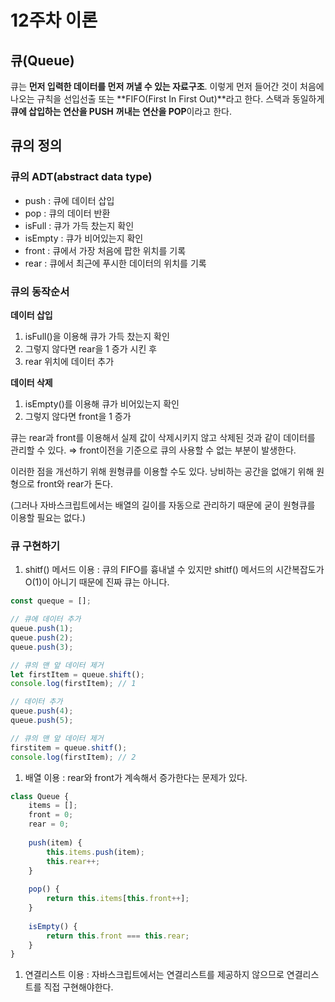 # 12주차 이론

## 큐(Queue)

큐는 **먼저 입력한 데이터를 먼저 꺼낼 수 있는 자료구조**. 이렇게 먼저 들어간 것이 처음에 나오는 규칙을 선입선출 또는 **FIFO(First In First Out)**라고 한다. 스택과 동일하게 **큐에 삽입하는 연산을 PUSH**  **꺼내는 연산을 POP**이라고 한다. 

## 큐의 정의

### 큐의 ADT(abstract data type)

- push : 큐에 데이터 삽입
- pop : 큐의 데이터 반환
- isFull : 큐가 가득 찼는지 확인
- isEmpty : 큐가 비어있는지 확인
- front : 큐에서 가장 처음에 팝한 위치를 기록
- rear : 큐에서 최근에 푸시한 데이터의 위치를 기록

### 큐의 동작순서

**데이터 삽입**

1. isFull()을 이용해 큐가 가득 찼는지 확인
2. 그렇지 않다면 rear을 1 증가 시킨 후
3. rear 위치에 데이터 추가

**데이터 삭제**

1. isEmpty()를 이용해 큐가 비어있는지 확인
2. 그렇지 않다면 front을 1 증가

큐는 rear과 front를 이용해서 실제 값이 삭제시키지 않고 삭제된 것과 같이 데이터를 관리할 수 있다. ⇒ front이전을 기준으로 큐의 사용할 수 없는 부분이 발생한다. 

이러한 점을 개선하기 위해 원형큐를 이용할 수도 있다. 낭비하는 공간을 없애기 위해 원형으로 front와 rear가 돈다. 

(그러나 자바스크립트에서는 배열의 길이를 자동으로 관리하기 때문에 굳이 원형큐를 이용할 필요는 없다.)

### 큐 구현하기

1. shitf() 메서드 이용 : 큐의 FIFO를 흉내낼 수 있지만 shitf() 메서드의 시간복잡도가 O(1)이 아니기 때문에 진짜 큐는 아니다.

```jsx
const queque = [];

// 큐에 데이터 추가
queue.push(1);
queue.push(2);
queue.push(3);

// 큐의 맨 앞 데이터 제거
let firstItem = queue.shift();
console.log(firstItem); // 1

// 데이터 추가
queue.push(4);
queue.push(5);

// 큐의 맨 앞 데이터 제거
firstitem = queue.shitf();
console.log(firstItem); // 2
```

1. 배열 이용 : rear와 front가 계속해서 증가한다는 문제가 있다.

```jsx
class Queue {
	items = [];
	front = 0;
	rear = 0;
	
	push(item) {
		this.items.push(item);
		this.rear++;
	}
	
	pop() {
		return this.items[this.front++];
	}
	
	isEmpty() {
		return this.front === this.rear;
	}
}
```

1. 연결리스트 이용 : 자바스크립트에서는 연결리스트를 제공하지 않으므로 연결리스트를 직접 구현해야한다.

```jsx